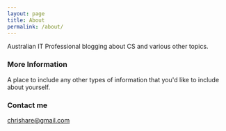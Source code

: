 ```yaml
---
layout: page
title: About
permalink: /about/
---
```


Australian IT Professional blogging about CS and various other topics.

### More Information

A place to include any other types of information that you'd like to include about yourself.

### Contact me

[chrishare@gmail.com](mailto:chrisare@gmail.com)